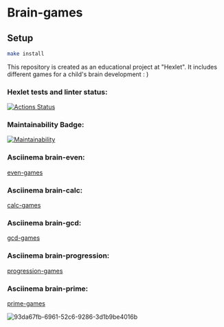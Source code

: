 # Brain-games

## Setup

```bash
make install
```
This repository is created as an educational project at "Hexlet". It includes different games for a child's brain development : )

### Hexlet tests and linter status:

[![Actions Status](https://github.com/Max-climber/frontend-project-44/actions/workflows/hexlet-check.yml/badge.svg)](https://github.com/Max-climber/frontend-project-44/actions)

### Maintainability Badge:

[![Maintainability](https://api.codeclimate.com/v1/badges/d39ea6196564905f6436/maintainability)](https://codeclimate.com/github/Max-climber/frontend-project-44/maintainability)

### Asciinema brain-even:

[even-games](https://asciinema.org/a/aivzcsGUra5qde0JimPMeq5we)

### Asciinema brain-calc:

[calc-games](https://asciinema.org/a/vtRwS0hB2M0tj9UPqTb1F9Cne)

### Asciinema brain-gcd:

[gcd-games](https://asciinema.org/a/UdVJtyxzvHUuKZsZPcL5ureVM)

### Asciinema brain-progression:

[progression-games](https://asciinema.org/a/aHytDboj15reDpPTt904uKznB)

### Asciinema brain-prime:

[prime-games](https://asciinema.org/a/fI1S4F7FXZif2y8cPvICcZCpl)

![93da67fb-6961-52c6-9286-3d1b9be4016b](https://github.com/user-attachments/assets/0c72f4cc-b517-4378-9141-5caacaf8fea1)


